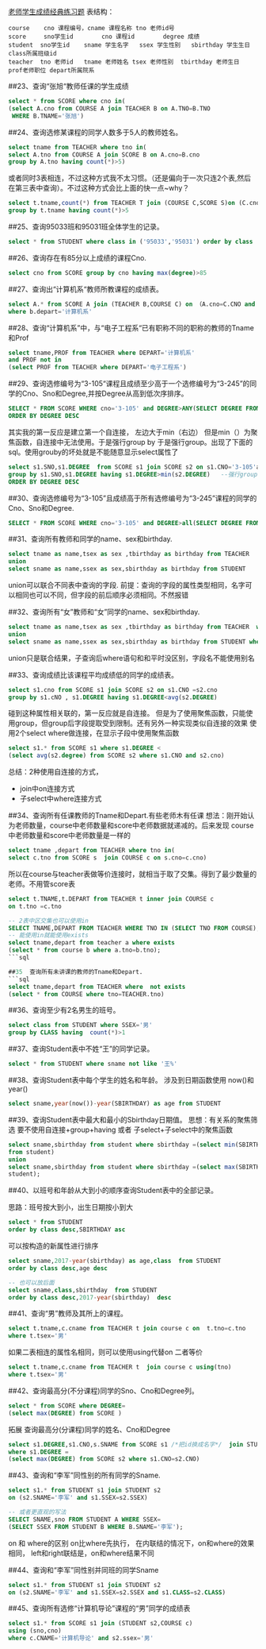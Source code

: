 [老师学生成绩经典练习题](http://blog.csdn.net/qaz13177_58_/article/details/5575711/)
表结构：

```
course    cno 课程编号，cname 课程名称 tno 老师id号
score     sno学生id        cno 课程id        degree 成绩
student  sno学生id    sname 学生名字   ssex 学生性别   sbirthday 学生生日 class所属班级id
teacher  tno 老师id   tname 老师姓名 tsex 老师性别  tbirthday 老师生日   prof老师职位 depart所属院系
```


##23、查询“张旭“教师任课的学生成绩
```sql
select * from SCORE where cno in(
(select A.cno from COURSE A join TEACHER B on A.TNO=B.TNO 
 WHERE B.TNAME='张旭')
```
##24、查询选修某课程的同学人数多于5人的教师姓名。
```sql
select tname from TEACHER where tno in(
select A.tno from COURSE A join SCORE B on A.cno=B.cno 
group by A.tno having count(*)>5)
```
或者同时3表相连，不过这种方式我不太习惯。（还是偏向于一次只连2个表,然后在第三表中查询）。不过这种方式会比上面的快一点~why？
```sql
select t.tname,count(*) from TEACHER T join (COURSE C,SCORE S)on (C.cno=S.cno and C.TNO=T.tno)
group by t.tname having count(*)>5
```

##25、查询95033班和95031班全体学生的记录。
```sql
select * from STUDENT where class in ('95033','95031') order by class
```

##26、查询存在有85分以上成绩的课程Cno.
```sql
select cno from SCORE group by cno having max(degree)>85
```

##27、查询出“计算机系“教师所教课程的成绩表。
```sql
select A.* from SCORE A join (TEACHER B,COURSE C) on （A.cno=C.CNO and C.tno=b.tno）
where b.depart='计算机系'
```
##28、查询“计算机系”中，与“电子工程系“已有职称不同的职称的教师的Tname和Prof
```sql
select tname,PROF from TEACHER where DEPART='计算机系'
and PROF not in 
(select PROF from TEACHER where DEPART='电子工程系')
```

##29、查询选修编号为“3-105“课程且成绩至少高于一个选修编号为“3-245”的同学的Cno、Sno和Degree,并按Degree从高到低次序排序。
```sql
SELECT * FROM SCORE WHERE cno='3-105' and DEGREE>ANY(SELECT DEGREE FROM SCORE WHERE CNO='3-245') 
ORDER BY DEGREE DESC
```

其实我的第一反应是建立第一个自连接， 左边大于min（右边） 但是min（）为聚焦函数，自连接中无法使用。于是强行group by
于是强行group。出现了下面的sql。使用grouby的坏处就是不能随意显示select属性了
```sql
select s1.SNO,s1.DEGREE  from SCORE s1 join SCORE s2 on s1.CNO='3-105'and s2.cno='3-245'  --返回了笛卡尔积
group by s1.SNO,s1.DEGREE having s1.DEGREE>min(s2.DEGREE)   --强行groupby
ORDER BY DEGREE DESC
```

##30、查询选修编号为“3-105”且成绩高于所有选修编号为“3-245”课程的同学的Cno、Sno和Degree.
```sql
SELECT * FROM SCORE WHERE cno='3-105' and DEGREE>all(SELECT DEGREE FROM SCORE WHERE CNO='3-245')
```
##31、查询所有教师和同学的name、sex和birthday.
```sql
select tname as name,tsex as sex ,tbirthday as birthday from TEACHER
union
select sname as name,ssex as sex,sbirthday as birthday from STUDENT
```
union可以联合不同表中查询的字段.
前提：查询的字段的属性类型相同，名字可以相同也可以不同，但字段的前后顺序必须相同。不然报错

##32、查询所有“女”教师和“女”同学的name、sex和birthday.
```sql
select tname as name,tsex as sex ,tbirthday as birthday from TEACHER  where tsex='女'
union
select sname as name,ssex as sex,sbirthday as birthday from STUDENT where ssex='女'
```
union只是联合结果，子查询后where语句和和平时没区别，字段名不能使用别名

##33、查询成绩比该课程平均成绩低的同学的成绩表。
```sql
select s1.cno from SCORE s1 join SCORE s2 on s1.CNO =s2.cno
group by s1.cNO , s1.DEGREE having s1.DEGREE<avg(s2.DEGREE)
```
碰到这种属性相关联的，第一反应就是自连接。 
但是为了使用聚焦函数，只能使用group，但group后字段提取受到限制。还有另外一种实现类似自连接的效果
使用2个select where做连接，在显示子段中使用聚焦函数
```sql
select s1.* from SCORE s1 where s1.DEGREE <
(select avg(s2.degree) from SCORE s2 where s1.CNO and s2.cno)
```
总结：2种使用自连接的方式，
- join中on连接方式
- 子select中where连接方式

##34、查询所有任课教师的Tname和Depart.有些老师木有任课
想法：刚开始认为老师数量，course中老师数量和score中老师数据就递减的。后来发现
course中老师数量和score中老师数量是一样的
```sql
select tname ,depart from TEACHER where tno in(
select c.tno from SCORE s  join COURSE c on s.cno=c.cno)
```
所以在course与teacher表做等价连接时，就相当于取了交集。得到了最少数量的老师。不用管score表
```sql
select t.TNAME,t.DEPART from TEACHER t inner join COURSE c 
on t.tno =c.tno

-- 2表中区交集也可以使用in
SELECT TNAME,DEPART FROM TEACHER WHERE TNO IN (SELECT TNO FROM COURSE);
-- 能使用in就能使用exists
select tname,depart from teacher a where exists
(select * from course b where a.tno=b.tno);
```sql

##35  查询所有未讲课的教师的Tname和Depart. 
```sql
select tname,depart from TEACHER where  not exists 
(select * from COURSE where tno=TEACHER.tno)
```

##36、查询至少有2名男生的班号。
```sql
select class from STUDENT where SSEX='男'
group by CLASS having  count(*)>1
```

##37、查询Student表中不姓“王”的同学记录。
```sql
select * from STUDENT where sname not like '王%'
```

##38、查询Student表中每个学生的姓名和年龄。
涉及到日期函数使用 now()和year() 
```sql
select sname,year(now())-year(SBIRTHDAY) as age from STUDENT
```

##39、查询Student表中最大和最小的Sbirthday日期值。
思想：有关系的聚焦筛选 要不使用自连接+group+having 或者 子select+子select中的聚焦函数
```sql
select sname,sbirthday from student where sbirthday =(select min(SBIRTHDAY) 
from student)
union
select sname,sbirthday from student where sbirthday =(select max(SBIRTHDAY) from 
student);
```

##40、以班号和年龄从大到小的顺序查询Student表中的全部记录。

思路：班号按大到小，出生日期按小到大
```sql
select * from STUDENT 
order by class desc,SBIRTHDAY asc
```
可以按构造的新属性进行排序
```sql
select sname,2017-year(sbirthday) as age,class  from STUDENT
order by class desc,age desc 

-- 也可以放后面
select sname,class,sbirthday  from STUDENT
order by class desc,2017-year(sbirthday)  desc 
```

##41、查询“男”教师及其所上的课程。
```sql
select t.tname,c.cname from TEACHER t join course c on  t.tno=c.tno
where t.tsex='男'
```
如果二表相连的属性名相同，则可以使用using代替on 二者等价
```sql
select t.tname,c.cname from TEACHER t  join course c using(tno)
where t.tsex='男'
```

##42、查询最高分(不分课程)同学的Sno、Cno和Degree列。
```sql
select * from SCORE where DEGREE=
(select max(DEGREE) from SCORE )
```
拓展 查询最高分(分课程)同学的姓名、Cno和Degree
```sql
select s1.DEGREE,s1.CNO,s.SNAME from SCORE s1 /*把id换成名字*/  join STUDENT s using(sno) 
where s1.DEGREE = 
(select max(DEGREE) from SCORE s2 where s1.CNO=s2.CNO)
```

##43、查询和“李军”同性别的所有同学的Sname.
```sql
select s1.* from STUDENT s1 join STUDENT s2 
on (s2.SNAME='李军' and s1.SSEX=s2.SSEX)

-- 或者更直观的写法
SELECT SNAME,sno FROM STUDENT A WHERE SSEX=
(SELECT SSEX FROM STUDENT B WHERE B.SNAME='李军');
```
on 和 where的区别 on比where先执行，
在内联结的情况下，on和where的效果相同，
left和right联结是，on和where结果不同

##44、查询和“李军”同性别并同班的同学Sname
```sql
select s1.* from STUDENT s1 join STUDENT s2 
on (s2.SNAME='李军' and s1.SSEX=s2.SSEX and s1.CLASS=s2.CLASS)
```

##45、查询所有选修“计算机导论”课程的“男”同学的成绩表
```sql
select s1.* from SCORE s1 join (STUDENT s2,COURSE c) 
using (sno,cno)
where c.CNAME='计算机导论' and s2.ssex='男'
```
